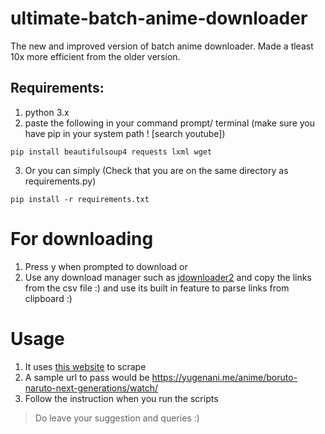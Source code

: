 # ultimate-batch-anime-downloader
The new and improved version of batch anime downloader. Made a tleast 10x more efficient from the older version.

## Requirements:
1. python 3.x 
2. paste the following in your command prompt/ terminal (make sure you have pip in your system path ! [search youtube])

```
pip install beautifulsoup4 requests lxml wget
```
3. Or you can simply (Check that you are on the same directory as requirements.py)
```
pip install -r requirements.txt
```

# For downloading
1. Press y when prompted to download or
2. Use any download manager such as [jdownloader2](https://jdownloader.org/download/index) and copy the links from the csv file :)
  and use its built in feature to parse links from clipboard :)

# Usage
1. It uses [this website](https://yugenani.me) to scrape
2. A sample url to pass would be https://yugenani.me/anime/boruto-naruto-next-generations/watch/
3. Follow the instruction when you run the scripts

> Do leave your suggestion and queries  :)

